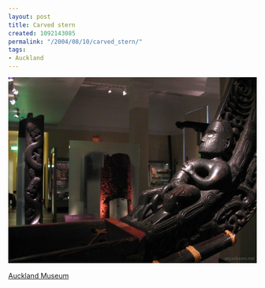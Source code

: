 ```yaml
---
layout: post
title: Carved stern
created: 1092143085
permalink: "/2004/08/10/carved_stern/"
tags:
- Auckland
---
```


<img src="/image/images/img_2181-1013.jpg"/>

[Auckland Museum](http://www.aucklandmuseum.com/)
